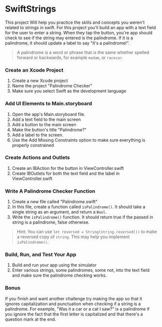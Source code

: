 # SwiftStrings

This project Will help you practice the skills and concepts you weren't related to strings in swift. For this project you'll build an app with a text field for the user to enter a string. When they tap the button, you're app should check to see if the string may entered is the palindrome. If it is a palindrome, it should update a label to say "it's a palindrome!".

> A palindrome is a word or phrase that is the same whether spelled forward or backwards, for example `madam`, or `racecar`.

### Create an Xcode Project

1. Create a new Xcode project
2. Name the project "Palindrome Checker"
3. Make sure you select Swift as the development language

### Add UI Elements to Main.storyboard

1. Open the app's Main.storyboard file.
2. Add a text field to the main screen
3. Add a button to the main screen
4. Make the button's title "Palindrome?"
5. Add a label to the screen.
6. Use the Add Missing Constraints option to make sure everything is properly constrained

### Create Actions and Outlets

1. Create an IBAction for the button in ViewController.swift
2. Create IBOutlets for both the text field and the label in ViewController.swift

### Write A Palindrome Checker Function

1. Create a new file called "Palindrome.swift"
2. In this file, create a function called `isPalindrome()`. It should take a single string as an argument, and return a `Bool`.
3. Write the `isPalindrome()` function. It should return true if the passed in string is a palindrome, false otherwise.

> Hint: You can use `let reversed = String(string.reversed())` to make a reversed copy of `string`. This may help you implement `isPalindrome()`.

### Build, Run, and Test Your App

1. Build and run your app using the simulator
2. Enter various strings, some palindromes, some not, into the text field and make sure the palindrome checking works.

### Bonus

If you finish and want another challenge try making the app so that it ignores capitalization and punctuation when checking if a string is a palindrome. For example, "Was it a car or a cat I saw?" is a palindrome if you ignore the fact that the first letter is capitalized and that there's a question mark at the end.
